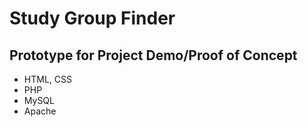 # Study Group Finder
## Prototype for Project Demo/Proof of Concept

 * HTML, CSS
 * PHP
 * MySQL
 * Apache
